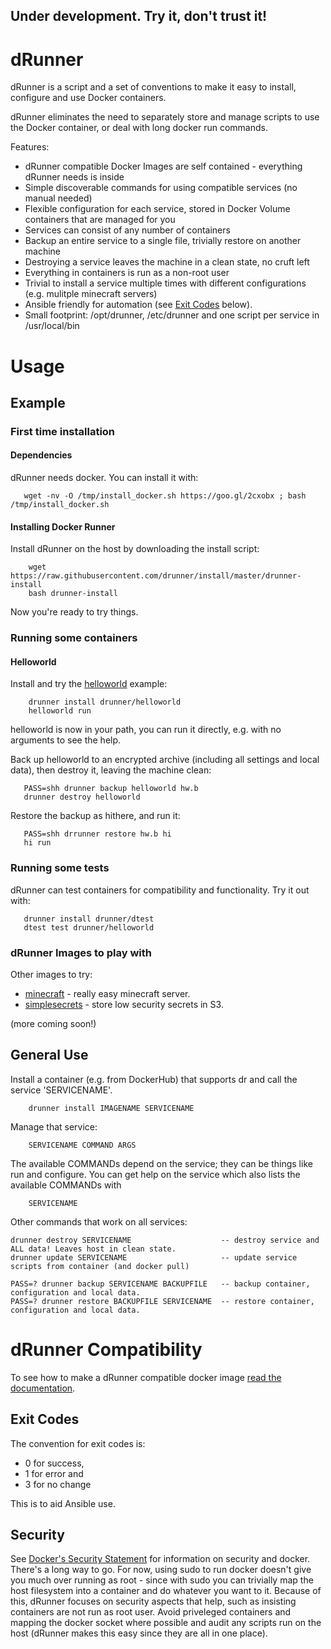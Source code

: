 ## Under development. Try it, don't trust it!

# dRunner

dRunner is a script and a set of conventions to make it easy to install, 
configure and use Docker containers. 

dRunner eliminates the need to separately store and manage scripts to use the Docker container, 
or deal with long docker run commands.

Features:
* dRunner compatible Docker Images are self contained - everything dRunner needs is inside
* Simple discoverable commands for using compatible services (no manual needed)
* Flexible configuration for each service, stored in Docker Volume containers that are managed for you
* Services can consist of any number of containers
* Backup an entire service to a single file, trivially restore on another machine
* Destroying a service leaves the machine in a clean state, no cruft left
* Everything in containers is run as a non-root user
* Trivial to install a service multiple times with different configurations (e.g. mulitple minecraft servers)
* Ansible friendly for automation (see [Exit Codes](https://github.com/j842/dr#exit-codes) below).
* Small footprint: /opt/drunner, /etc/drunner and one script per service in /usr/local/bin

# Usage

## Example

### First time installation

#### Dependencies

dRunner needs docker. You can install it with:
```
   wget -nv -O /tmp/install_docker.sh https://goo.gl/2cxobx ; bash /tmp/install_docker.sh
```
#### Installing Docker Runner

Install dRunner on the host by downloading the install script:
```
    wget https://raw.githubusercontent.com/drunner/install/master/drunner-install
    bash drunner-install
```
Now you're ready to try things.

### Running some containers

#### Helloworld

Install and try the [helloworld](https://github.com/j842/docker-dr-helloworld) example:
```
    drunner install drunner/helloworld
    helloworld run
```
helloworld is now in your path, you can run it directly, e.g. with no arguments
to see the help.

Back up helloworld to an encrypted archive (including all settings and local data), 
then destroy it, leaving the machine clean:
```
   PASS=shh drunner backup helloworld hw.b
   drunner destroy helloworld
```
Restore the backup as hithere, and run it:
```   
   PASS=shh drrunner restore hw.b hi
   hi run
```

### Running some tests

dRunner can test containers for compatibility and functionality. Try it out with:
```
   drunner install drunner/dtest
   dtest test drunner/helloworld
```
### dRunner Images to play with

Other images to try:
* [minecraft](https://github.com/j842/drunner-minecraft) - really easy minecraft server.
* [simplesecrets](https://github.com/j842/drunner-simplesecrets) - store low security secrets in S3.

(more coming soon!)

## General Use

Install a container (e.g. from DockerHub) that supports dr and call the service 'SERVICENAME'.
```
    drunner install IMAGENAME SERVICENAME
```

Manage that service:
```
    SERVICENAME COMMAND ARGS
```
The available COMMANDs depend on the service; they can be things like run and configure. You can get help on the service
which also lists the available COMMANDs with
```
    SERVICENAME
```

Other commands that work on all services:
```
drunner destroy SERVICENAME                    -- destroy service and ALL data! Leaves host in clean state.
drunner update SERVICENAME                     -- update service scripts from container (and docker pull)

PASS=? drunner backup SERVICENAME BACKUPFILE   -- backup container, configuration and local data.
PASS=? drunner restore BACKUPFILE SERVICENAME  -- restore container, configuration and local data.
```
   

# dRunner Compatibility

To see how to make a dRunner compatible docker image [read the documentation](https://github.com/j842/dRunner/blob/master/MAKECOMPATIBLE.md).

## Exit Codes

The convention for exit codes is:
* 0 for success,
* 1 for error and 
* 3 for no change 

This is to aid Ansible use.

## Security
See [Docker's Security Statement](https://docs.docker.com/engine/security/security) for information on security and docker.
There's a long way to go. For now, using sudo to run docker doesn't give you much over running as root - since with sudo you can
trivially map the host filesystem into a container and do whatever you want to it. Because of this, dRunner focuses
on security aspects that help, such as insisting containers are not run as root user. Avoid priveleged containers and
mapping the docker socket where possible and audit any scripts run on the host (dRunner makes this easy since they are all in one place).

